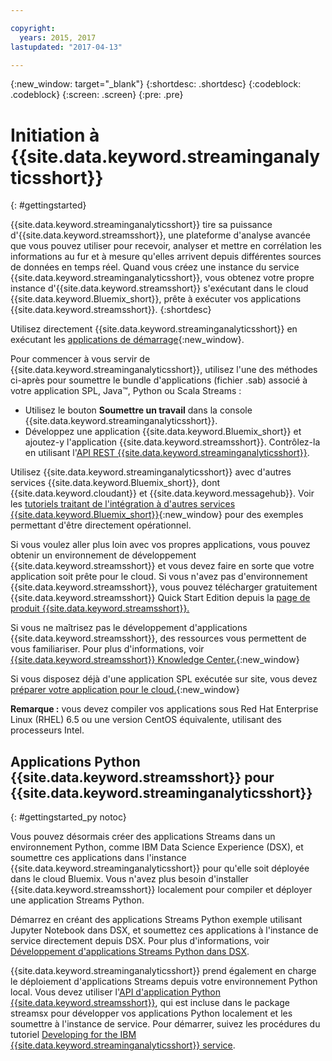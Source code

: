 ```yaml
---

copyright:
  years: 2015, 2017
lastupdated: "2017-04-13"

---
```


<!-- Attribute definitions -->
{:new_window: target="_blank"}
{:shortdesc: .shortdesc}
{:codeblock: .codeblock}
{:screen: .screen}
{:pre: .pre}


# Initiation à {{site.data.keyword.streaminganalyticsshort}}
{: #gettingstarted}

{{site.data.keyword.streaminganalyticsshort}} tire sa puissance d'{{site.data.keyword.streamsshort}}, une plateforme d'analyse avancée que vous pouvez utiliser pour recevoir, analyser et mettre en corrélation les informations au fur et à mesure qu'elles arrivent depuis différentes sources de données en temps réel. Quand vous créez une instance du service {{site.data.keyword.streaminganalyticsshort}}, vous obtenez votre propre instance d'{{site.data.keyword.streamsshort}} s'exécutant dans le cloud {{site.data.keyword.Bluemix_short}}, prête à exécuter vos applications {{site.data.keyword.streamsshort}}.
{:shortdesc}

Utilisez directement {{site.data.keyword.streaminganalyticsshort}} en exécutant les [applications de démarrage](/docs/services/StreamingAnalytics/c_starterapps.html){:new_window}.

Pour commencer à vous servir de {{site.data.keyword.streaminganalyticsshort}}, utilisez l'une des méthodes ci-après pour soumettre le bundle d'applications (fichier .sab) associé à votre application SPL, Java™, Python ou Scala Streams :
* Utilisez le bouton **Soumettre un travail** dans la console {{site.data.keyword.streaminganalyticsshort}}.
* Développez une application {{site.data.keyword.Bluemix_short}} et ajoutez-y l'application {{site.data.keyword.streamsshort}}. Contrôlez-la en utilisant l'[API REST {{site.data.keyword.streaminganalyticsshort}}](https://console.ng.bluemix.net/apidocs/220).


Utilisez {{site.data.keyword.streaminganalyticsshort}} avec d'autres services {{site.data.keyword.Bluemix_short}}, dont {{site.data.keyword.cloudant}} et {{site.data.keyword.messagehub}}. Voir les [tutoriels traitant de l'intégration à d'autres services {{site.data.keyword.Bluemix_short}}](/docs/services/StreamingAnalytics/r_integrating_cloudant_rest.html){:new_window} pour des exemples permettant d'être directement opérationnel.

Si vous voulez aller plus loin avec vos propres applications, vous pouvez obtenir un environnement de développement {{site.data.keyword.streamsshort}} et vous devez faire en sorte que votre application soit prête pour le cloud. Si vous n'avez pas d'environnement {{site.data.keyword.streamsshort}}, vous pouvez télécharger gratuitement {{site.data.keyword.streamsshort}} Quick Start Edition depuis la [page de produit {{site.data.keyword.streamsshort}}.](https://www.ibm.com/analytics/us/en/technology/stream-computing/#products)

Si vous ne maîtrisez pas le développement d'applications {{site.data.keyword.streamsshort}}, des ressources vous permettent de vous familiariser. Pour plus d'informations, voir [{{site.data.keyword.streamsshort}} Knowledge Center.](https://www.ibm.com/support/knowledgecenter/en/SSCRJU_4.2.0/com.ibm.streams.welcome.doc/doc/kc-homepage.html){:new_window}

Si vous disposez déjà d'une application SPL exécutée sur site, vous devez [préparer votre application pour le cloud.](https://developer.ibm.com/streamsdev/docs/getting-spl-application-ready-cloud/){:new_window}

**Remarque :** vous devez compiler vos applications sous Red Hat Enterprise Linux (RHEL) 6.5 ou une version CentOS équivalente, utilisant des processeurs Intel.

## Applications Python {{site.data.keyword.streamsshort}} pour {{site.data.keyword.streaminganalyticsshort}}
{: #gettingstarted_py notoc}

Vous pouvez désormais créer des applications Streams dans un environnement Python, comme IBM Data Science Experience (DSX), et soumettre ces applications dans l'instance {{site.data.keyword.streaminganalyticsshort}} pour qu'elle soit déployée dans le cloud Bluemix. Vous n'avez plus besoin d'installer {{site.data.keyword.streamsshort}} localement pour compiler et déployer une application Streams Python.

Démarrez en créant des applications Streams Python exemple utilisant Jupyter Notebook dans DSX, et soumettez ces applications à l'instance de service directement depuis DSX. Pour plus d'informations, voir [Développement d'applications Streams Python dans DSX](/docs/services/StreamingAnalytics/t_develop_apps_python.html#t_develop_python_dsx).

{{site.data.keyword.streaminganalyticsshort}} prend également en charge le déploiement d'applications Streams depuis votre environnement Python local. Vous devez utiliser l'[API d'application Python {{site.data.keyword.streamsshort}}](http://ibmstreams.github.io/streamsx.documentation/docs/python/python-appapi-devguide/#50-api-features), qui est incluse dans le package streamsx pour développer vos applications Python localement et les soumettre à l'instance de service. Pour démarrer, suivez les procédures du tutoriel [Developing for the IBM {{site.data.keyword.streaminganalyticsshort}} service](http://ibmstreams.github.io/streamsx.documentation/docs/python/1.6/python-appapi-devguide-2a/index.html).
